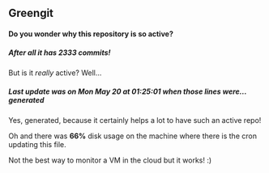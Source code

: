 ## Greengit

#### Do you wonder why this repository is so active?

##### After all it has 2333 commits!

But is it *really* active? Well...

##### Last update was on Mon May 20 at 01:25:01 when those lines were... generated

Yes, generated, because it certainly helps a lot to have such an active repo!

Oh and there was **66%** disk usage on the machine
where there is the cron updating this file.

Not the best way to monitor a VM in the cloud but it works! :)
